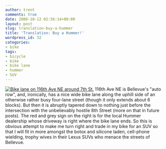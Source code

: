 ```yaml
---
author: trent
comments: true
date: 2008-10-12 02:56:14+00:00
layout: post
slug: translation-buy-a-hummer
title: 'Translation: Buy a Hummer!'
wordpress_id: 32
categories:
- bike
tags:
- bicycle
- bike
- bike lane
- hummer
- SUV
---
```


[![Bike lane on 116th Ave NE around 7th St.](http://veganmilitia.org/b/wp-content/uploads/2008/10/bk5-300x224.jpg)](http://veganmilitia.org/b/wp-content/uploads/2008/10/bk5.jpg)
116th Ave NE is Bellevue's "auto row", and, ironically, has a nice wide bike lane along the uphill side of an otherwise  rather busy four-lane street (though it only extends about 6 blocks).  But then it is abruptly tapered down to nothing just before the intersection with the unbelievably hostile 8th Street (more on that in future posts).   The red and grey sign on the right is for the local Hummer dealership whose driveway is right where the bike lane ends.  So this is obvious attempt to make me turn right and trade in my bike for an SUV so that I will fit in more amongst the botox and silicone laden, cell-phone wielding, trophy wives in their Lexus SUVs who menace the streets of Bellevue.
